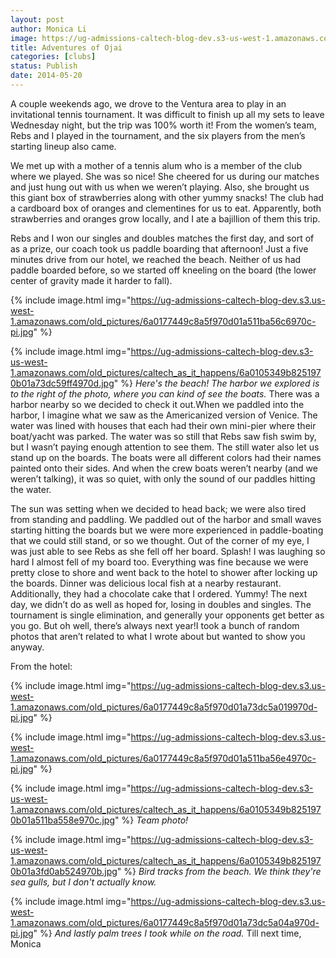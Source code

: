 ```yaml
---
layout: post
author: Monica Li
image: https://ug-admissions-caltech-blog-dev.s3-us-west-1.amazonaws.com/old_pictures/caltech_as_it_happens/6a0105349b8251970b01a73dc59f79970d.jpg
title: Adventures of Ojai 
categories: [clubs]
status: Publish
date: 2014-05-20
---
```


A couple weekends ago, we drove to the Ventura area to play in an invitational tennis tournament. It was difficult to finish up all my sets to leave Wednesday night, but the trip was 100% worth it! From the women’s team, Rebs and I played in the tournament, and the six players from the men’s starting lineup also came.

We met up with a mother of a tennis alum who is a member of the club where we played. She was so nice! She cheered for us during our matches and just hung out with us when we weren’t playing. Also, she brought us this giant box of strawberries along with other yummy snacks! The club had a cardboard box of oranges and clementines for us to eat. Apparently, both strawberries and oranges grow locally, and I ate a bajillion of them this trip.

Rebs and I won our singles and doubles matches the first day, and sort of as a prize, our coach took us paddle boarding that afternoon! Just a five minutes drive from our hotel, we reached the beach. Neither of us had paddle boarded before, so we started off kneeling on the board (the lower center of gravity made it harder to fall).


{% include image.html img="https://ug-admissions-caltech-blog-dev.s3.us-west-1.amazonaws.com/old_pictures/6a0177449c8a5f970d01a511ba56c6970c-pi.jpg" %}

{% include image.html img="https://ug-admissions-caltech-blog-dev.s3-us-west-1.amazonaws.com/old_pictures/caltech_as_it_happens/6a0105349b8251970b01a73dc59ff4970d.jpg" %}
*Here's the beach! The harbor we explored is to the right of the photo, where you can kind of see the boats.*
There was a harbor nearby so we decided to check it out.When we paddled into the harbor, I imagine what we saw as the Americanized version of Venice. The water was lined with houses that each had their own mini-pier where their boat/yacht was parked. The water was so still that Rebs saw fish swim by, but I wasn’t paying enough attention to see them. The still water also let us stand up on the boards. The boats were all different colors had their names painted onto their sides. And when the crew boats weren’t nearby (and we weren’t talking), it was so quiet, with only the sound of our paddles hitting the water.

The sun was setting when we decided to head back; we were also tired from standing and paddling. We paddled out of the harbor and small waves starting hitting the boards but we were more experienced in paddle-boating that we could still stand, or so we thought. Out of the corner of my eye, I was just able to see Rebs as she fell off her board. Splash! I was laughing so hard I almost fell of my board too. Everything was fine because we were pretty close to shore and went back to the hotel to shower after locking up the boards. Dinner was delicious local fish at a nearby restaurant. Additionally, they had a chocolate cake that I ordered. Yummy!
The next day, we didn’t do as well as hoped for, losing in doubles and singles. The tournament is single elimination, and generally your opponents get better as you go. But oh well, there’s always next year!I took a bunch of random photos that aren’t related to what I wrote about but wanted to show you anyway.

From the hotel:


{% include image.html img="https://ug-admissions-caltech-blog-dev.s3.us-west-1.amazonaws.com/old_pictures/6a0177449c8a5f970d01a73dc5a019970d-pi.jpg" %}

{% include image.html img="https://ug-admissions-caltech-blog-dev.s3.us-west-1.amazonaws.com/old_pictures/6a0177449c8a5f970d01a511ba56e4970c-pi.jpg" %}

{% include image.html img="https://ug-admissions-caltech-blog-dev.s3-us-west-1.amazonaws.com/old_pictures/caltech_as_it_happens/6a0105349b8251970b01a511ba558e970c.jpg" %}
*Team photo!*


{% include image.html img="https://ug-admissions-caltech-blog-dev.s3-us-west-1.amazonaws.com/old_pictures/caltech_as_it_happens/6a0105349b8251970b01a3fd0ab524970b.jpg" %}
*Bird tracks from the beach. We think they're sea gulls, but I don't actually know.*


{% include image.html img="https://ug-admissions-caltech-blog-dev.s3.us-west-1.amazonaws.com/old_pictures/6a0177449c8a5f970d01a73dc5a04a970d-pi.jpg" %}
*And lastly palm trees I took while on the road.*
Till next time,
  Monica
